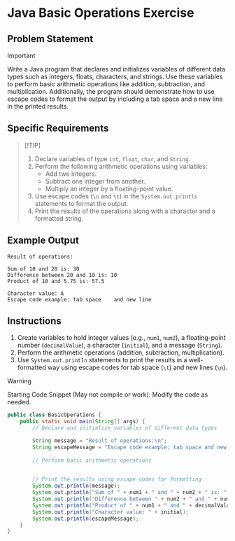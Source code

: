 # Java Basic Operations Exercise

## Problem Statement

> [!IMPORTANT]
> Write a Java program that declares and initializes variables of different data types such as integers, floats, characters, and strings. Use these variables to perform basic arithmetic operations like addition, subtraction, and multiplication. Additionally, the program should demonstrate how to use escape codes to format the output by including a tab space and a new line in the printed results.

## Specific Requirements
>
> [!TIP]
>
> 1. Declare variables of type `int`, `float`, `char`, and `String`.
> 2. Perform the following arithmetic operations using variables:
>     - Add two integers.
>     - Subtract one integer from another.
>     - Multiply an integer by a floating-point value.
> 3. Use escape codes (`\n` and `\t`) in the `System.out.println` statements to format the output.
> 4. Print the results of the operations along with a character and a formatted string.

## Example Output

```text
Result of operations:

Sum of 10 and 20 is: 30
Difference between 20 and 10 is: 10
Product of 10 and 5.75 is: 57.5

Character value: A
Escape code example: tab space    and new line
```

## Instructions

1. Create variables to hold integer values (e.g., `num1`, `num2`), a floating-point number (`decimalValue`), a character (`initial`), and a message (`String`).
2. Perform the arithmetic operations (addition, subtraction, multiplication).
3. Use `System.out.println` statements to print the results in a well-formatted way using escape codes for tab space (`\t`) and new lines (`\n`).

> [!WARNING]
> Starting Code Snippet (May not compile or work):
> Modify the code as needed.

```java
public class BasicOperations {
    public static void main(String[] args) {
        // Declare and initialize variables of different data types

        String message = "Result of operations:\n";
        String escapeMessage = "Escape code example: tab space and new line";
        
        // Perform basic arithmetic operations

        
        // Print the results using escape codes for formatting
        System.out.println(message);
        System.out.println("Sum of " + num1 + " and " + num2 + " is: " + sum);
        System.out.println("Difference between " + num2 + " and " + num1 + " is: " + difference);
        System.out.println("Product of " + num1 + " and " + decimalValue + " is: " + product + "\n");
        System.out.println("Character value: " + initial);
        System.out.println(escapeMessage);
    }
}
```
